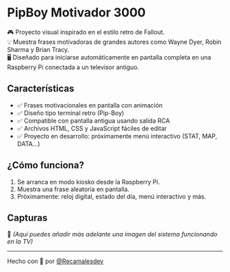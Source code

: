 # PipBoy Motivador 3000

🎮 Proyecto visual inspirado en el estilo retro de Fallout.  
💡 Muestra frases motivadoras de grandes autores como Wayne Dyer, Robin Sharma y Brian Tracy.  
🖥️ Diseñado para iniciarse automáticamente en pantalla completa en una Raspberry Pi conectada a un televisor antiguo.

## Características

- ✅ Frases motivacionales en pantalla con animación
- ✅ Diseño tipo terminal retro (Pip-Boy)
- ✅ Compatible con pantalla antigua usando salida RCA
- ✅ Archivos HTML, CSS y JavaScript fáciles de editar
- ✅ Proyecto en desarrollo: próximamente menú interactivo (STAT, MAP, DATA...)

## ¿Cómo funciona?

1. Se arranca en modo kiosko desde la Raspberry Pi.
2. Muestra una frase aleatoria en pantalla.
3. Próximamente: reloj digital, estado del día, menú interactivo y más.

## Capturas

🔧 *(Aquí puedes añadir más adelante una imagen del sistema funcionando en la TV)*

---

Hecho con 💚 por [@Recamalesdev](https://github.com/Recamalesdev)
